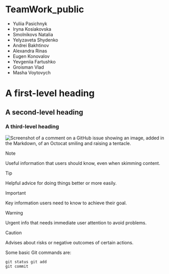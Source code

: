 # TeamWork_public
- Yuliia Pasichnyk
- Iryna Kosiakovska
- Smolnikovs Natalia
- Yelyzaveta Shydenko
- Andrei Bakhtinov
- Alexandra Rinas
- Eugen Konovalov
- Yevgeniia Fartushko
- Groisman Vlad
- Masha Voytovych

# A first-level heading
## A second-level heading
### A third-level heading
![Screenshot of a comment on a GitHub issue showing an image, added in the Markdown, of an Octocat smiling and raising a tentacle.](https://myoctocat.com/assets/images/base-octocat.svg)

> [!NOTE]
> Useful information that users should know, even when skimming content.

> [!TIP]
> Helpful advice for doing things better or more easily.

> [!IMPORTANT]
> Key information users need to know to achieve their goal.

> [!WARNING]
> Urgent info that needs immediate user attention to avoid problems.

> [!CAUTION]
> Advises about risks or negative outcomes of certain actions.


Some basic Git commands are:
```
git status git add
git commit
```
